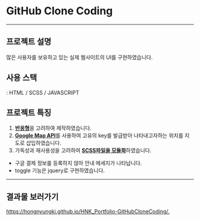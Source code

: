 # GitHub Clone Coding
------
## 프로젝트 설명  
많은 사용자를 보유하고 있는 실제 웹사이트의 UI를 구현하였습니다.  
## 사용 스택  
 : HTML / SCSS / JAVASCRIPT
## 프로젝트 특징  
1. <U>**반응형**</U>을 고려하여 제작하였습니다. 
2. <U>**Google Map API**</U>를 사용하여 고유의 key를 발급받아 나타내고자하는 위치를 지도로 삽입하였습니다.  
3. 가독성과 재사용성을 고려하여 <U>**SCSS파일을 모듈화**</U>하였습니다. 
* 구글 결제 정보를 등록하지 않아 안내 메세지가 나타납니다.
* toggle 기능은 jquery로 구현하였습니다.  

---------  
## 결과물 보러가기  
<https://hongnyungki.github.io/HNK_Portfolio-GitHubCloneCoding/.>
